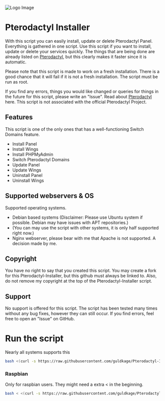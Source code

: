 ![Logo Image](https://github.com/guldkage/Pterodactyl-Installer/blob/main/configs/installer.png?raw=true)


# Pterodactyl Installer

With this script you can easily install, update or delete Pterodactyl Panel. Everything is gathered in one script.
Use this script if you want to install, update or delete your services quickly. The things that are being done are already listed on [Pterodactyl](https://pterodactyl.io/), but this clearly makes it faster since it is automatic.

Please note that this script is made to work on a fresh installation. There is a good chance that it will fail if it is not a fresh installation.
The script must be run as root.

If you find any errors, things you would like changed or queries for things in the future for this script, please write an "Issue".
Read about [Pterodactyl](https://pterodactyl.io/) here. This script is not associated with the official Pterodactyl Project.

## Features
This script is one of the only ones that has a well-functioning Switch Domains feature.

- Install Panel
- Install Wings
- Install PHPMyAdmin
- Switch Pterodactyl Domains
- Update Panel
- Update Wings
- Uninstall Panel
- Uninstall Wings

## Supported webservers & OS
Supported operating systems.

- Debian based systems (Disclaimer: Please use Ubuntu system if possible. Debian may have issues with APT repositories.)
- (You can may use the script with other systems, it is only half supported right now.)
- Nginx webserver, please bear with me that Apache is not supported. A decision made by me.

## Copyright
You have no right to say that you created this script. You may create a fork for this Pterodactyl-Installer, but this github must always be linked to.
Also, do not remove my copyright at the top of the Pterodactyl-Installer script.

## Support
No support is offered for this script.
The script has been tested many times without any bug fixes, however they can still occur.
If you find errors, feel free to open an "Issue" on GitHub.

# Run the script
Nearly all systems supports this
```bash
bash <(curl -s https://raw.githubusercontent.com/guldkage/Pterodactyl-Installer/main/installer.sh)
```

### Raspbian
Only for raspbian users. They might need a extra < in the beginning.
```bash
bash < <(curl -s https://raw.githubusercontent.com/guldkage/Pterodactyl-Installer/main/installer.sh)
```
